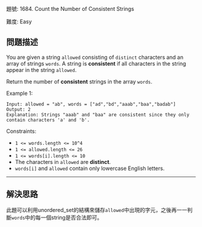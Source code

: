 題號: 1684. Count the Number of Consistent Strings

難度: Easy

## 問題描述
You are given a string `allowed` consisting of `distinct` characters and an array of strings `words`. A string is **consistent** if all characters in the string appear in the string `allowed`.

Return the number of **consistent** strings in the array `words`.

Example 1:

```
Input: allowed = "ab", words = ["ad","bd","aaab","baa","badab"]
Output: 2
Explanation: Strings "aaab" and "baa" are consistent since they only contain characters 'a' and 'b'.
```

Constraints:

- `1 <= words.length <= 10^4`
- `1 <= allowed.length <= 26`
- `1 <= words[i].length <= 10`
- The characters in `allowed` are **distinct**.
- `words[i]` and `allowed` contain only lowercase English letters.

---
## 解決思路

此題可以利用unordered_set的結構來儲存`allowed`中出現的字元，之後再一一判斷`words`中的每一個string是否合法即可。

